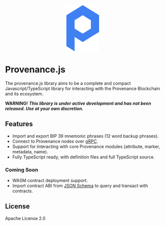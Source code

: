 <div align="center">
<img src="./docs/logo.svg" alt="Provenance" width="106px" height="150px"/>
</div>

# Provenance.js

The provenance.js library aims to be a complete and compact Javascript/TypeScript library for interacting with the Provenance Blockchain and its ecosystem.

**WARNING!**
***This library is under active development and has not been released. Use at your own discretion.***

## Features

* Import and export BIP 39 mnemonic phrases (12 word backup phrases).
* Connect to Provenance nodes over [gRPC](https://grpc.io/).
* Support for interacting with core Provenance modules (attribute, marker, metadata, name).
* Fully TypeScript ready, with definition files and full TypeScript source.

### Coming Soon

* WASM contract deployment support.
* Import contract ABI from [JSON Schema](http://json-schema.org) to query and transact with contracts.

## License

Apache License 2.0
